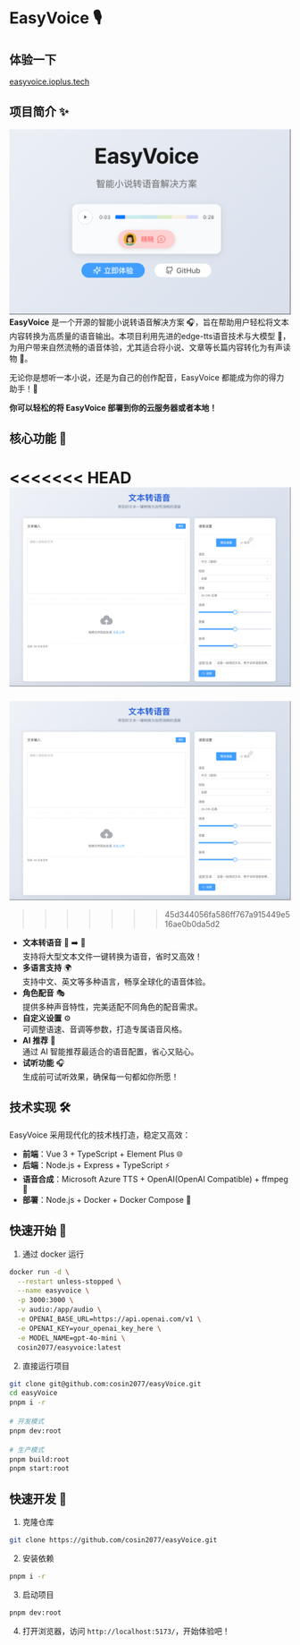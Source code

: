 # EasyVoice 🎙️

## 体验一下

[easyvoice.ioplus.tech](https://easyvoice.ioplus.tech)

## 项目简介 ✨  

![Home](./images/readme.home.png)
**EasyVoice** 是一个开源的智能小说转语音解决方案 🎧，旨在帮助用户轻松将文本内容转换为高质量的语音输出。本项目利用先进的edge-tts语音技术与大模型 🤖，为用户带来自然流畅的语音体验，尤其适合将小说、文章等长篇内容转化为有声读物 📖。

无论你是想听一本小说，还是为自己的创作配音，EasyVoice 都能成为你的得力助手！🚀

**你可以轻松的将 EasyVoice 部署到你的云服务器或者本地！**

## 核心功能 🌟

<<<<<<< HEAD
![generate](./images/generate.png)
=======
![generate](./images/readme.generate.png)
>>>>>>> 45d344056fa586ff767a915449e516ae0b0da5d2

- **文本转语音** 📝 ➡️ 🎵  
  支持将大型文本文件一键转换为语音，省时又高效！  
- **多语言支持** 🌍  
  支持中文、英文等多种语言，畅享全球化的语音体验。  
- **角色配音** 🎭  
  提供多种声音特性，完美适配不同角色的配音需求。  
- **自定义设置** ⚙️  
  可调整语速、音调等参数，打造专属语音风格。  
- **AI 推荐** 🧠  
  通过 AI 智能推荐最适合的语音配置，省心又贴心。  
- **试听功能** 🎧  
  生成前可试听效果，确保每一句都如你所愿！  

## 技术实现 🛠️

EasyVoice 采用现代化的技术栈打造，稳定又高效：

- **前端**：Vue 3 + TypeScript + Element Plus 🌐  
- **后端**：Node.js + Express + TypeScript ⚡  
- **语音合成**：Microsoft Azure TTS + OpenAI(OpenAI Compatible) + ffmpeg 🎤  
- **部署**：Node.js + Docker + Docker Compose 🐳  

## 快速开始 🚀

1. 通过 docker 运行

```bash
docker run -d \
  --restart unless-stopped \
  --name easyvoice \
  -p 3000:3000 \
  -v audio:/app/audio \
  -e OPENAI_BASE_URL=https://api.openai.com/v1 \
  -e OPENAI_KEY=your_openai_key_here \
  -e MODEL_NAME=gpt-4o-mini \
  cosin2077/easyvoice:latest
```

2. 直接运行项目

```bash
git clone git@github.com:cosin2077/easyVoice.git
cd easyVoice
pnpm i -r

# 开发模式
pnpm dev:root

# 生产模式
pnpm build:root
pnpm start:root
```

## 快速开发 🚀

1. 克隆仓库

```bash
git clone https://github.com/cosin2077/easyVoice.git
```

2. 安装依赖

```bash
pnpm i -r
```

3. 启动项目

```bash
pnpm dev:root
```

4. 打开浏览器，访问 `http://localhost:5173/`，开始体验吧！
